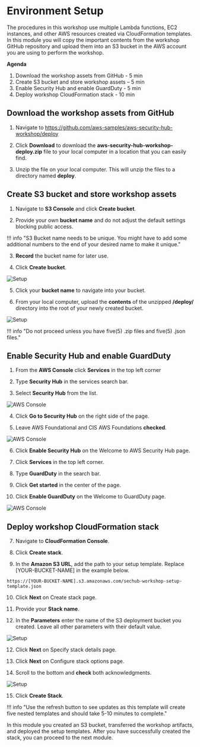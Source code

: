 # Environment Setup

The procedures in this workshop use multiple Lambda functions, EC2 instances, and other AWS resources created via CloudFormation templates. In this module you will copy the important contents from the workshop GitHub repository and upload them into an S3 bucket in the AWS account you are using to perform the workshop.

**Agenda**
 
1. Download the workshop assets from GitHub - 5 min
2. Create S3 bucket and store workshop assets – 5 min
3. Enable Security Hub and enable GuardDuty - 5 min
4. Deploy workshop CloudFormation stack  - 10 min


## Download the workshop assets from GitHub

1. Navigate to https://github.com/aws-samples/aws-security-hub-workshop/deploy

2. Click **Download** to download the **aws-security-hub-workshop-deploy.zip** file to your local computer in a location that you can easily find.

3. Unzip the file on your local computer.  This will unzip the files to a directory named **deploy**.  

## Create S3 bucket and store workshop assets

1. Navigate to **S3 Console** and click **Create bucket**. 

2. Provide your own **bucket name** and do not adjust the default settings blocking public access.  

!!! info "S3 Bucket name needs to be unique.  You might have to add some additional numbers to the end of your desired name to make it unique."

3. **Record** the bucket name for later use.

4. Click **Create bucket**. 

![Setup](./images/00-create-bucket.png)

5. Click your **bucket name** to navigate into your bucket.

6. From your local computer, upload the **contents** of the unzipped **/deploy/** directory into the root of your newly created bucket. 

![Setup](./images/00-bucket-contents.png)

!!! info "Do not proceed unless you have five(5) .zip files and five(5) .json files."

## Enable Security Hub and enable GuardDuty

1. From the **AWS Console** click **Services** in the top left corner

2. Type **Security Hub** in the services search bar.

3. Select **Security Hub** from the list.

![AWS Console](./images/01-aws-console.png)

4. Click **Go to Security Hub** on the right side of the page.

5. Leave AWS Foundational and CIS AWS Foundations **checked**.

![AWS Console](./images/00-enable-security-hub.png)

6. Click **Enable Security Hub** on the Welcome to AWS Security Hub page.

7. Click **Services** in the top left corner.

8. Type **GuardDuty** in the search bar.

9. Click **Get started** in the center of the page.

10. Click **Enable GuardDuty** on the Welcome to GuardDuty page.

![AWS Console](./images/00-enable-guardduty.png)


## Deploy workshop CloudFormation stack

7. Navigate to **CloudFormation Console**. 

8. Click **Create stack**.

9. In the **Amazon S3 URL**, add the path to your setup template. Replace [YOUR-BUCKET-NAME] in the example below.

```
https://[YOUR-BUCKET-NAME].s3.amazonaws.com/sechub-workshop-setup-template.json

```

10. Click **Next** on Create stack page.

11. Provide your **Stack name**.

12. In the **Parameters** enter the name of the S3 deployment bucket you created.   Leave all other parameters with their default value.

![Setup](./images/00-stack-details.png)

12. Click **Next** on Specify stack details page.

13. Click **Next** on Configure stack options page.

14. Scroll to the bottom and **check** both acknowledgments. 

![Setup](./images/00-stack-acknowledge.png)

15. Click **Create Stack**. 

!!! info "Use the refresh button to see updates as this template will create five nested templates and should take 5-10 minutes to complete."

In this module you created an S3 bucket, transferred the workshop artifacts, and deployed the setup templates.  After you have successfully created the stack, you can proceed to the next module.
